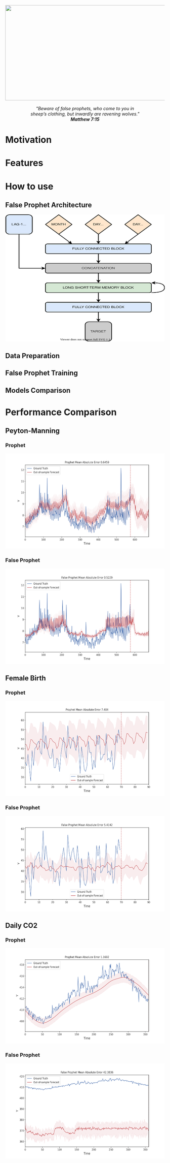 <p align="center">
  <img width="900" height="300" src="https://github.com/vb690/false_prophet/blob/main/figures/false_prophet_logo.svg">
<p align="center">
  <i>"Beware of false prophets, who come to you in  <br /> 
   sheep’s clothing, but inwardly are ravening wolves." <br /> 
   <b> Matthew 7:15 </b></i> 
</p>

# Motivation

# Features

# How to use
## False Prophet Architecture
<p align="center">
  <img width="900" height="400" src="https://github.com/vb690/false_prophet/blob/main/figures/false_prophet_architecture.svg">
<p align="center">
  
## Data Preparation
## False Prophet Training
## Models Comparison


# Performance Comparison

## Peyton-Manning

### Prophet

<p align="center">
  <img width="900" height="300" src="https://github.com/vb690/false_prophet/blob/main/results/plots/performance/Prophet_peyton_manning_performance.svg">
<p align="center">
  
### False Prophet
<p align="center">
  <img width="900" height="300" src="https://github.com/vb690/false_prophet/blob/main/results/plots/performance/False%20Prophet_peyton_manning_performance.svg">
<p align="center">
  
## Female Birth

### Prophet
<p align="center">
  <img width="900" height="300" src="https://github.com/vb690/false_prophet/blob/main/results/plots/performance/Prophet_female_birth_performance.svg">
<p align="center">
  
### False Prophet
<p align="center">
  <img width="900" height="300" src="https://github.com/vb690/false_prophet/blob/main/results/plots/performance/False%20Prophet_female_birth_performance.svg">
<p align="center">
  
## Daily CO2

### Prophet
<p align="center">
  <img width="900" height="300" src="https://github.com/vb690/false_prophet/blob/main/results/plots/performance/Prophet_co2_daily_performance.svg">
<p align="center">
  
### False Prophet
<p align="center">
  <img width="900" height="300" src="https://github.com/vb690/false_prophet/blob/main/results/plots/performance/False%20Prophet_co2_daily_performance.svg">
<p align="center">
